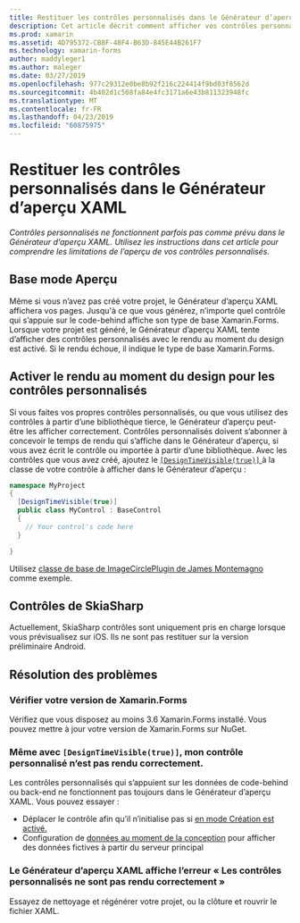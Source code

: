 ```yaml
---
title: Restituer les contrôles personnalisés dans le Générateur d’aperçu XAML
description: Cet article décrit comment afficher vos contrôles personnalisés dans le Générateur d’aperçu XAML.
ms.prod: xamarin
ms.assetid: 4D795372-CB8F-48F4-B63D-845E44B261F7
ms.technology: xamarin-forms
author: maddyleger1
ms.author: maleger
ms.date: 03/27/2019
ms.openlocfilehash: 977c29312e0be8b92f216c224414f9bd03f8562d
ms.sourcegitcommit: 4b402d1c508fa84e4fc3171a6e43b811323948fc
ms.translationtype: MT
ms.contentlocale: fr-FR
ms.lasthandoff: 04/23/2019
ms.locfileid: "60875975"
---
```

# <a name="render-custom-controls-in-the-xaml-previewer"></a>Restituer les contrôles personnalisés dans le Générateur d’aperçu XAML

_Contrôles personnalisés ne fonctionnent parfois pas comme prévu dans le Générateur d’aperçu XAML. Utilisez les instructions dans cet article pour comprendre les limitations de l’aperçu de vos contrôles personnalisés._

## <a name="basic-preview-mode"></a>Base mode Aperçu

Même si vous n’avez pas créé votre projet, le Générateur d’aperçu XAML affichera vos pages. Jusqu'à ce que vous générez, n’importe quel contrôle qui s’appuie sur le code-behind affiche son type de base Xamarin.Forms. Lorsque votre projet est généré, le Générateur d’aperçu XAML tente d’afficher des contrôles personnalisés avec le rendu au moment du design est activé. Si le rendu échoue, il indique le type de base Xamarin.Forms.

## <a name="enable-design-time-rendering-for-custom-controls"></a>Activer le rendu au moment du design pour les contrôles personnalisés

Si vous faites vos propres contrôles personnalisés, ou que vous utilisez des contrôles à partir d’une bibliothèque tierce, le Générateur d’aperçu peut-être les afficher correctement. Contrôles personnalisés doivent s’abonner à concevoir le temps de rendu qui s’affiche dans le Générateur d’aperçu, si vous avez écrit le contrôle ou importée à partir d’une bibliothèque. Avec les contrôles que vous avez créé, ajoutez le [ `[DesignTimeVisible(true)]` ](xref:System.ComponentModel.DesignTimeVisibleAttribute) à la classe de votre contrôle à afficher dans le Générateur d’aperçu :

```csharp
namespace MyProject
{
  [DesignTimeVisible(true)]
  public class MyControl : BaseControl
  {
    // Your control's code here
  }

}
```

Utilisez [classe de base de ImageCirclePlugin de James Montemagno](https://github.com/jamesmontemagno/ImageCirclePlugin/blob/master/src/ImageCircle/CircleImage.shared.cs) comme exemple.


## <a name="skiasharp-controls"></a>Contrôles de SkiaSharp

Actuellement, SkiaSharp contrôles sont uniquement pris en charge lorsque vous prévisualisez sur iOS. Ils ne sont pas restituer sur la version préliminaire Android.

## <a name="troubleshooting"></a>Résolution des problèmes

### <a name="check-your-xamarinforms-version"></a>Vérifier votre version de Xamarin.Forms
Vérifiez que vous disposez au moins 3.6 Xamarin.Forms installé. Vous pouvez mettre à jour votre version de Xamarin.Forms sur NuGet.

### <a name="even-with-designtimevisibletrue-my-custom-control-isnt-rendering-properly"></a>Même avec `[DesignTimeVisible(true)]`, mon contrôle personnalisé n’est pas rendu correctement.
Les contrôles personnalisés qui s’appuient sur les données de code-behind ou back-end ne fonctionnent pas toujours dans le Générateur d’aperçu XAML. Vous pouvez essayer :
* Déplacer le contrôle afin qu’il n’initialise pas si [en mode Création est activé.](index.md#detect-design-mode)
* Configuration de [données au moment de la conception](design-time-data.md) pour afficher des données fictives à partir du serveur principal

### <a name="the-xaml-previewer-shows-the-error-custom-controls-arent-rendering-properly"></a>Le Générateur d’aperçu XAML affiche l’erreur « Les contrôles personnalisés ne sont pas rendu correctement »
Essayez de nettoyage et régénérer votre projet, ou la clôture et rouvrir le fichier XAML.

